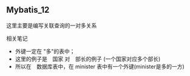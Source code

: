 ## Mybatis_12


这里主要是编写关联查询的一对多关系


相关笔记

* 外键一定在 "多"的表中；
* 这里的例子是　国家 对　部长的例子  (一个国家对应多个部长)
* 所以在　数据库表中，在 minister 表中有一个外键(minister是多的一方)

